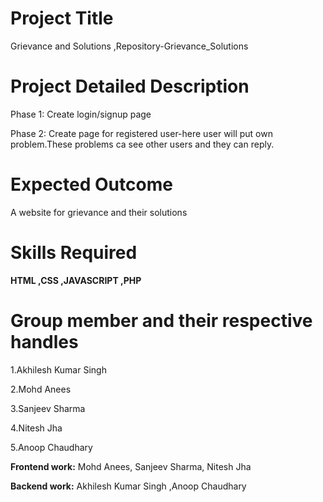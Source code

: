 # Project Title #
Grievance and Solutions ,Repository-Grievance_Solutions

# Project Detailed Description #

Phase 1: Create login/signup page

Phase 2: Create page for registered user-here user will put own problem.These problems ca see other users and they can reply.

# Expected Outcome #
A website for grievance and their solutions

# Skills Required #
**HTML ,CSS ,JAVASCRIPT ,PHP**

# Group member and their respective handles #
1.Akhilesh Kumar Singh

2.Mohd Anees

3.Sanjeev Sharma

4.Nitesh Jha

5.Anoop Chaudhary

**Frontend work:** Mohd Anees, Sanjeev Sharma, Nitesh Jha

**Backend work:** Akhilesh Kumar Singh ,Anoop Chaudhary
